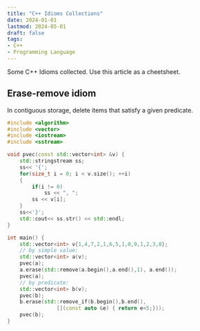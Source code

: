 ```yaml
---
title: "C++ Idioms Collections"
date: 2024-01-01
lastmod: 2024-05-01
draft: false
tags:
- C++
- Programming Language
---
```


Some C++ Idioms collected. Use this article as a cheetsheet.

<!--more-->

## Erase-remove idiom

In contiguous storage, delete items that satisfy a given predicate.

```cpp
#include <algorithm>
#include <vector>
#include <iostream>
#include <sstream>

void pvec(const std::vector<int> &v) {
	std::stringstream ss;
	ss<< '{';
	for(size_t i = 0; i < v.size(); ++i)
	{
		if(i != 0)
			ss << ", ";
		ss << v[i];
	}
	ss<<'}';
	std::cout<< ss.str() << std::endl;
}

int main() {
	std::vector<int> v{1,4,7,2,1,6,5,1,0,9,1,2,3,8};
	// by simple value:
	std::vector<int> a(v);
	pvec(a);
	a.erase(std::remove(a.begin(),a.end(),1), a.end());
	pvec(a);
	// by predicate:
	std::vector<int> b(v);
	pvec(b);
	b.erase(std::remove_if(b.begin(),b.end(),
				[](const auto &e) { return e<5;}));
	pvec(b);
}
```

